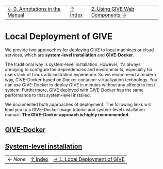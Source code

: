 ||||
| --- | --- | --- |
| [← 0. Annotations in the Manual](0-annotation.md) | [↑ Index](Readme.md) | [2. Using GIVE Web Components →](2-webComponents.md) |

# Local Deployment of GIVE
We provide two approaches for deploying GIVE to local machines or cloud services, which are **system-level installation** and **GIVE-Docker**. 

The traditional way is system-level installation. However, it's always annoying to configure the dependencies and environments, especially for users lack of Linux administration experience. So we recommend a modern way, GIVE-Docker based on Docker container virtualization technology. You can use GIVE-Docker to deploy GIVE in minutes without any affects to host system. Furthermore, GIVE deployed with GIVE-Docker has the same performance to that system-level installed. 

We documented both approaches of deployment. The following links will lead you to a GIVE-Docker usage tutorial and system-level installation manual. __The GIVE-Docker approach is highly recommended.__

## [GIVE-Docker](../tutorials/GIVE-Docker.md)


## [System-level installation](1.2-system-level_installation.md)


||||
| --- | --- | --- |
| ← *None* | [↑ Index](Readme.md) | [→ 1. Local Deployment of GIVE](1-Local_deployment_of_GIVE.md) |
